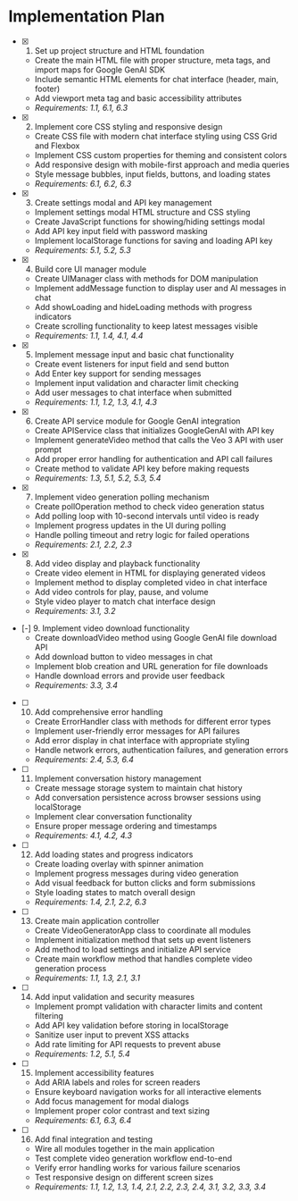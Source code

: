 # Implementation Plan

- [x] 1. Set up project structure and HTML foundation
  - Create the main HTML file with proper structure, meta tags, and import maps for Google GenAI SDK
  - Include semantic HTML elements for chat interface (header, main, footer)
  - Add viewport meta tag and basic accessibility attributes
  - _Requirements: 1.1, 6.1, 6.3_

- [x] 2. Implement core CSS styling and responsive design
  - Create CSS file with modern chat interface styling using CSS Grid and Flexbox
  - Implement CSS custom properties for theming and consistent colors
  - Add responsive design with mobile-first approach and media queries
  - Style message bubbles, input fields, buttons, and loading states
  - _Requirements: 6.1, 6.2, 6.3_

- [x] 3. Create settings modal and API key management
  - Implement settings modal HTML structure and CSS styling
  - Create JavaScript functions for showing/hiding settings modal
  - Add API key input field with password masking
  - Implement localStorage functions for saving and loading API key
  - _Requirements: 5.1, 5.2, 5.3_

- [x] 4. Build core UI manager module
  - Create UIManager class with methods for DOM manipulation
  - Implement addMessage function to display user and AI messages in chat
  - Add showLoading and hideLoading methods with progress indicators
  - Create scrolling functionality to keep latest messages visible
  - _Requirements: 1.1, 1.4, 4.1, 4.4_

- [x] 5. Implement message input and basic chat functionality
  - Create event listeners for input field and send button
  - Add Enter key support for sending messages
  - Implement input validation and character limit checking
  - Add user messages to chat interface when submitted
  - _Requirements: 1.1, 1.2, 1.3, 4.1, 4.3_

- [x] 6. Create API service module for Google GenAI integration
  - Create APIService class that initializes GoogleGenAI with API key
  - Implement generateVideo method that calls the Veo 3 API with user prompt
  - Add proper error handling for authentication and API call failures
  - Create method to validate API key before making requests
  - _Requirements: 1.3, 5.1, 5.2, 5.3, 5.4_

- [x] 7. Implement video generation polling mechanism
  - Create pollOperation method to check video generation status
  - Add polling loop with 10-second intervals until video is ready
  - Implement progress updates in the UI during polling
  - Handle polling timeout and retry logic for failed operations
  - _Requirements: 2.1, 2.2, 2.3_

- [x] 8. Add video display and playback functionality
  - Create video element in HTML for displaying generated videos
  - Implement method to display completed video in chat interface
  - Add video controls for play, pause, and volume
  - Style video player to match chat interface design
  - _Requirements: 3.1, 3.2_

- [-] 9. Implement video download functionality
  - Create downloadVideo method using Google GenAI file download API
  - Add download button to video messages in chat
  - Implement blob creation and URL generation for file downloads
  - Handle download errors and provide user feedback
  - _Requirements: 3.3, 3.4_

- [ ] 10. Add comprehensive error handling
  - Create ErrorHandler class with methods for different error types
  - Implement user-friendly error messages for API failures
  - Add error display in chat interface with appropriate styling
  - Handle network errors, authentication failures, and generation errors
  - _Requirements: 2.4, 5.3, 6.4_

- [ ] 11. Implement conversation history management
  - Create message storage system to maintain chat history
  - Add conversation persistence across browser sessions using localStorage
  - Implement clear conversation functionality
  - Ensure proper message ordering and timestamps
  - _Requirements: 4.1, 4.2, 4.3_

- [ ] 12. Add loading states and progress indicators
  - Create loading overlay with spinner animation
  - Implement progress messages during video generation
  - Add visual feedback for button clicks and form submissions
  - Style loading states to match overall design
  - _Requirements: 1.4, 2.1, 2.2, 6.3_

- [ ] 13. Create main application controller
  - Create VideoGeneratorApp class to coordinate all modules
  - Implement initialization method that sets up event listeners
  - Add method to load settings and initialize API service
  - Create main workflow method that handles complete video generation process
  - _Requirements: 1.1, 1.3, 2.1, 3.1_

- [ ] 14. Add input validation and security measures
  - Implement prompt validation with character limits and content filtering
  - Add API key validation before storing in localStorage
  - Sanitize user input to prevent XSS attacks
  - Add rate limiting for API requests to prevent abuse
  - _Requirements: 1.2, 5.1, 5.4_

- [ ] 15. Implement accessibility features
  - Add ARIA labels and roles for screen readers
  - Ensure keyboard navigation works for all interactive elements
  - Add focus management for modal dialogs
  - Implement proper color contrast and text sizing
  - _Requirements: 6.1, 6.3, 6.4_

- [ ] 16. Add final integration and testing
  - Wire all modules together in the main application
  - Test complete video generation workflow end-to-end
  - Verify error handling works for various failure scenarios
  - Test responsive design on different screen sizes
  - _Requirements: 1.1, 1.2, 1.3, 1.4, 2.1, 2.2, 2.3, 2.4, 3.1, 3.2, 3.3, 3.4_